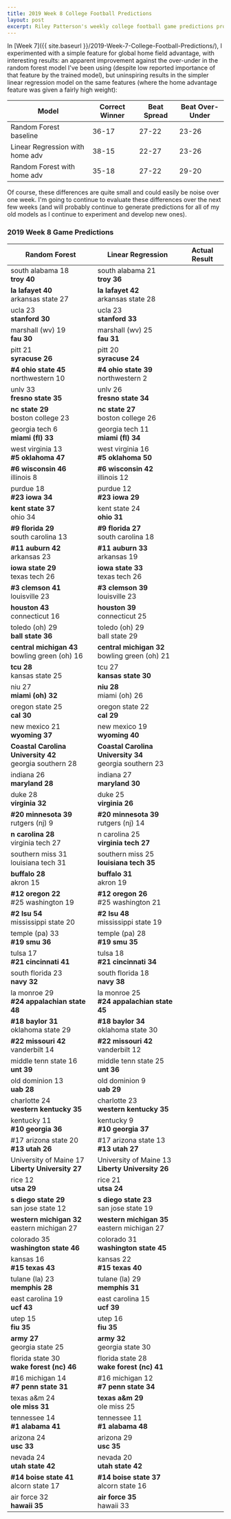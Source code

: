 ```yaml
---
title: 2019 Week 8 College Football Predictions
layout: post
excerpt: Riley Patterson's weekly college football game predictions produced from a gradually improving pagerank-based model. Updated with comparisons to actual results as those results come in.
---
```


In [Week 7]({{ site.baseurl }}/2019-Week-7-College-Football-Predictions/), I experimented with a simple feature for global home field advantage, with interesting results: an apparent improvement against the over-under in the random forest model I've been using (despite low reported importance of that feature by the trained model), but uninspiring results in the simpler linear regression model on the same features (where the home advantage feature was given a fairly high weight):

| Model | Correct Winner | Beat Spread | Beat Over-Under |
|-------|----------------|-------------|-----------------|
| Random Forest baseline | 36-17 | 27-22 | 23-26 |
| Linear Regression with home adv | 38-15 | 22-27 | 23-26 |
| Random Forest with home adv | 35-18 | 27-22 | 29-20 |

Of course, these differences are quite small and could easily be noise over one week. I'm going to continue to evaluate these differences over the next few weeks (and will probably continue to generate predictions for all of my old models as I continue to experiment and develop new ones).

### 2019 Week 8 Game Predictions

| Random Forest | Linear Regression | Actual Result |
|---------------|-------------------|---------------|
| south alabama 18<br>**troy 40** | south alabama 21<br>**troy 36** |  |
| **la lafayet 40**<br>arkansas state 27 | **la lafayet 42**<br>arkansas state 28 |  |
| ucla 23<br>**stanford 30** | ucla 23<br>**stanford 33** |  |
| marshall (wv) 19<br>**fau 30** | marshall (wv) 25<br>**fau 31** |  |
| pitt 21<br>**syracuse 26** | pitt 20<br>**syracuse 24** |  |
| **#4 ohio state 45**<br>northwestern 10 | **#4 ohio state 39**<br>northwestern 2 |  |
| unlv 33<br>**fresno state 35** | unlv 26<br>**fresno state 34** |  |
| **nc state 29**<br>boston college 23 | **nc state 27**<br>boston college 26 |  |
| georgia tech 6<br>**miami (fl) 33** | georgia tech 11<br>**miami (fl) 34** |  |
| west virginia 13<br>**#5 oklahoma 47** | west virginia 16<br>**#5 oklahoma 50** |  |
| **#6 wisconsin 46**<br>illinois 8 | **#6 wisconsin 42**<br>illinois 12 |  |
| purdue 18<br>**#23 iowa 34** | purdue 12<br>**#23 iowa 29** |  |
| **kent state 37**<br>ohio 34 | kent state 24<br>**ohio 31** |  |
| **#9 florida 29**<br>south carolina 13 | **#9 florida 27**<br>south carolina 18 |  |
| **#11 auburn 42**<br>arkansas 23 | **#11 auburn 33**<br>arkansas 19 |  |
| **iowa state 29**<br>texas tech 26 | **iowa state 33**<br>texas tech 26 |  |
| **#3 clemson 41**<br>louisville 23 | **#3 clemson 39**<br>louisville 23 |  |
| **houston 43**<br>connecticut 16 | **houston 39**<br>connecticut 25 |  |
| toledo (oh) 29<br>**ball state 36** | toledo (oh) 29<br>ball state 29 |  |
| **central michigan 43**<br>bowling green (oh) 16 | **central michigan 32**<br>bowling green (oh) 21 |  |
| **tcu 28**<br>kansas state 25 | tcu 27<br>**kansas state 30** |  |
| niu 27<br>**miami (oh) 32** | **niu 28**<br>miami (oh) 26 |  |
| oregon state 25<br>**cal 30** | oregon state 22<br>**cal 29** |  |
| new mexico 21<br>**wyoming 37** | new mexico 19<br>**wyoming 40** |  |
| **Coastal Carolina University 42**<br>georgia southern 28 | **Coastal Carolina University 34**<br>georgia southern 23 |  |
| indiana 26<br>**maryland 28** | indiana 27<br>**maryland 30** |  |
| duke 28<br>**virginia 32** | duke 25<br>**virginia 26** |  |
| **#20 minnesota 39**<br>rutgers (nj) 9 | **#20 minnesota 39**<br>rutgers (nj) 14 |  |
| **n carolina 28**<br>virginia tech 27 | n carolina 25<br>**virginia tech 27** |  |
| southern miss 31<br>louisiana tech 31 | southern miss 25<br>**louisiana tech 35** |  |
| **buffalo 28**<br>akron 15 | **buffalo 31**<br>akron 19 |  |
| **#12 oregon 22**<br>#25 washington 19 | **#12 oregon 26**<br>#25 washington 21 |  |
| **#2 lsu 54**<br>mississippi state 20 | **#2 lsu 48**<br>mississippi state 19 |  |
| temple (pa) 33<br>**#19 smu 36** | temple (pa) 28<br>**#19 smu 35** |  |
| tulsa 17<br>**#21 cincinnati 41** | tulsa 18<br>**#21 cincinnati 34** |  |
| south florida 23<br>**navy 32** | south florida 18<br>**navy 38** |  |
| la monroe 29<br>**#24 appalachian state 48** | la monroe 25<br>**#24 appalachian state 45** |  |
| **#18 baylor 31**<br>oklahoma state 29 | **#18 baylor 34**<br>oklahoma state 30 |  |
| **#22 missouri 42**<br>vanderbilt 14 | **#22 missouri 42**<br>vanderbilt 12 |  |
| middle tenn state 16<br>**unt 39** | middle tenn state 25<br>**unt 36** |  |
| old dominion 13<br>**uab 28** | old dominion 9<br>**uab 29** |  |
| charlotte 24<br>**western kentucky 35** | charlotte 23<br>**western kentucky 35** |  |
| kentucky 11<br>**#10 georgia 36** | kentucky 9<br>**#10 georgia 37** |  |
| #17 arizona state 20<br>**#13 utah 26** | #17 arizona state 13<br>**#13 utah 27** |  |
| University of Maine 17<br>**Liberty University 27** | University of Maine 13<br>**Liberty University 26** |  |
| rice 12<br>**utsa 29** | rice 21<br>**utsa 24** |  |
| **s diego state 29**<br>san jose state 12 | **s diego state 23**<br>san jose state 19 |  |
| **western michigan 32**<br>eastern michigan 27 | **western michigan 35**<br>eastern michigan 27 |  |
| colorado 35<br>**washington state 46** | colorado 31<br>**washington state 45** |  |
| kansas 16<br>**#15 texas 43** | kansas 22<br>**#15 texas 40** |  |
| tulane (la) 23<br>**memphis 28** | tulane (la) 29<br>**memphis 31** |  |
| east carolina 19<br>**ucf 43** | east carolina 15<br>**ucf 39** |  |
| utep 15<br>**fiu 35** | utep 16<br>**fiu 35** |  |
| **army 27**<br>georgia state 25 | **army 32**<br>georgia state 30 |  |
| florida state 30<br>**wake forest (nc) 46** | florida state 28<br>**wake forest (nc) 41** |  |
| #16 michigan 14<br>**#7 penn state 31** | #16 michigan 12<br>**#7 penn state 34** |  |
| texas a&m 24<br>**ole miss 31** | **texas a&m 29**<br>ole miss 25 |  |
| tennessee 14<br>**#1 alabama 41** | tennessee 11<br>**#1 alabama 48** |  |
| arizona 24<br>**usc 33** | arizona 29<br>**usc 35** |  |
| nevada 24<br>**utah state 42** | nevada 20<br>**utah state 42** |  |
| **#14 boise state 41**<br>alcorn state 17 | **#14 boise state 37**<br>alcorn state 16 |  |
| air force 32<br>**hawaii 35** | **air force 35**<br>hawaii 33 |  |
